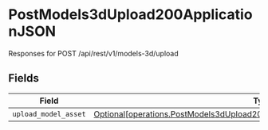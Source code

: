 # PostModels3dUpload200ApplicationJSON

Responses for POST /api/rest/v1/models-3d/upload


## Fields

| Field                                                                                                                                                                        | Type                                                                                                                                                                         | Required                                                                                                                                                                     | Description                                                                                                                                                                  |
| ---------------------------------------------------------------------------------------------------------------------------------------------------------------------------- | ---------------------------------------------------------------------------------------------------------------------------------------------------------------------------- | ---------------------------------------------------------------------------------------------------------------------------------------------------------------------------- | ---------------------------------------------------------------------------------------------------------------------------------------------------------------------------- |
| `upload_model_asset`                                                                                                                                                         | [Optional[operations.PostModels3dUpload200ApplicationJSONModelAssetUploadOutput]](undefined/models/operations/postmodels3dupload200applicationjsonmodelassetuploadoutput.md) | :heavy_minus_sign:                                                                                                                                                           | N/A                                                                                                                                                                          |